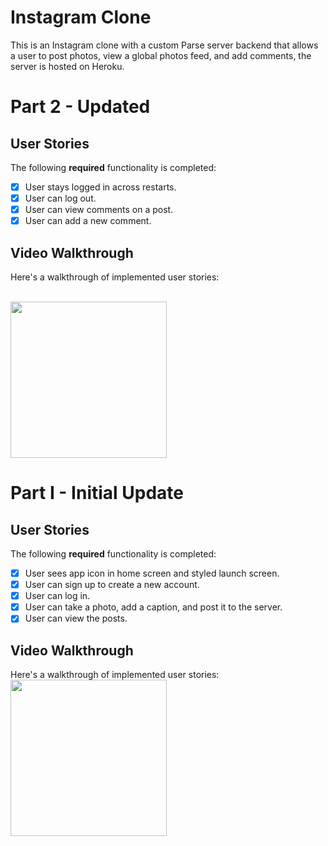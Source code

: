 # Instagram Clone 
This is an Instagram clone with a custom Parse server backend that allows a user to post photos, view a global photos feed, and add comments, the server is hosted on Heroku.

# Part 2 - Updated

## User Stories

The following **required** functionality is completed:

- [x] User stays logged in across restarts.
- [x] User can log out.
- [x] User can view comments on a post.
- [x] User can add a new comment.

## Video Walkthrough

Here's a walkthrough of implemented user stories:

<br>
<img src='http://g.recordit.co/Ngj7sidZkS.gif' width='250'>

# Part I - Initial Update

## User Stories

The following **required** functionality is completed:

- [x] User sees app icon in home screen and styled launch screen.
- [x] User can sign up to create a new account.
- [x] User can log in.
- [x] User can take a photo, add a caption, and post it to the server. 
- [x] User can view the posts.

## Video Walkthrough

Here's a walkthrough of implemented user stories:
<br>
<img src='http://g.recordit.co/SdjvXAN4zV.gif' width='250'>
